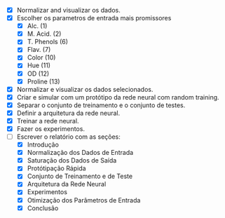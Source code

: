 - [x] Normalizar and visualizar os dados.
- [x] Escolher os parametros de entrada mais promissores
  - [x] Alc. (1)
  - [x] M. Acid. (2)
  - [x] T. Phenols (6)
  - [x] Flav. (7)
  - [x] Color (10)
  - [x] Hue (11)
  - [x] OD (12)
  - [x] Proline (13)
- [x] Normalizar e visualizar os dados selecionados.
- [x] Criar e simular com um protótipo da rede neural com random training.
- [x] Separar o conjunto de treinamento e o conjunto de testes.
- [x] Definir a arquitetura da rede neural.
- [x] Treinar a rede neural.
- [x] Fazer os experimentos.
- [ ] Escrever o relatório com as seções:
  - [x] Introdução
  - [x] Normalização dos Dados de Entrada
  - [x] Saturação dos Dados de Saída
  - [x] Protótipação Rápida
  - [x] Conjunto de Treinamento e de Teste
  - [x] Arquitetura da Rede Neural
  - [x] Experimentos
  - [x] Otimização dos Parâmetros de Entrada
  - [x] Conclusão
